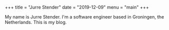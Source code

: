 +++
title = "Jurre Stender"
date = "2019-12-09"
menu = "main"
+++

My name is Jurre Stender. I'm a software engineer based in Groningen, the
Netherlands. This is my blog.
